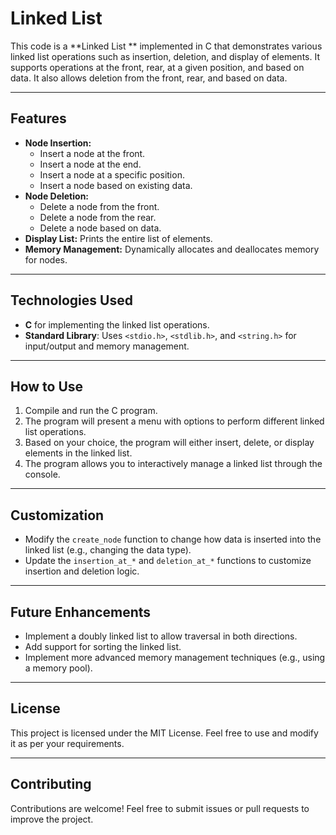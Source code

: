 # Linked List

This code is a **Linked List ** implemented in C that demonstrates various linked list operations such as insertion, deletion, and display of elements. It supports operations at the front, rear, at a given position, and based on data. It also allows deletion from the front, rear, and based on data.

---

## Features
- **Node Insertion:**
  - Insert a node at the front.
  - Insert a node at the end.
  - Insert a node at a specific position.
  - Insert a node based on existing data.
- **Node Deletion:**
  - Delete a node from the front.
  - Delete a node from the rear.
  - Delete a node based on data.
- **Display List:** Prints the entire list of elements.
- **Memory Management:** Dynamically allocates and deallocates memory for nodes.

---

## Technologies Used
- **C** for implementing the linked list operations.
- **Standard Library**: Uses `<stdio.h>`, `<stdlib.h>`, and `<string.h>` for input/output and memory management.

---

## How to Use
1. Compile and run the C program.
2. The program will present a menu with options to perform different linked list operations.
3. Based on your choice, the program will either insert, delete, or display elements in the linked list.
4. The program allows you to interactively manage a linked list through the console.

---


## Customization
- Modify the `create_node` function to change how data is inserted into the linked list (e.g., changing the data type).
- Update the `insertion_at_*` and `deletion_at_*` functions to customize insertion and deletion logic.

---

## Future Enhancements
- Implement a doubly linked list to allow traversal in both directions.
- Add support for sorting the linked list.
- Implement more advanced memory management techniques (e.g., using a memory pool).

---

## License
This project is licensed under the MIT License. Feel free to use and modify it as per your requirements.

---

## Contributing
Contributions are welcome! Feel free to submit issues or pull requests to improve the project.

